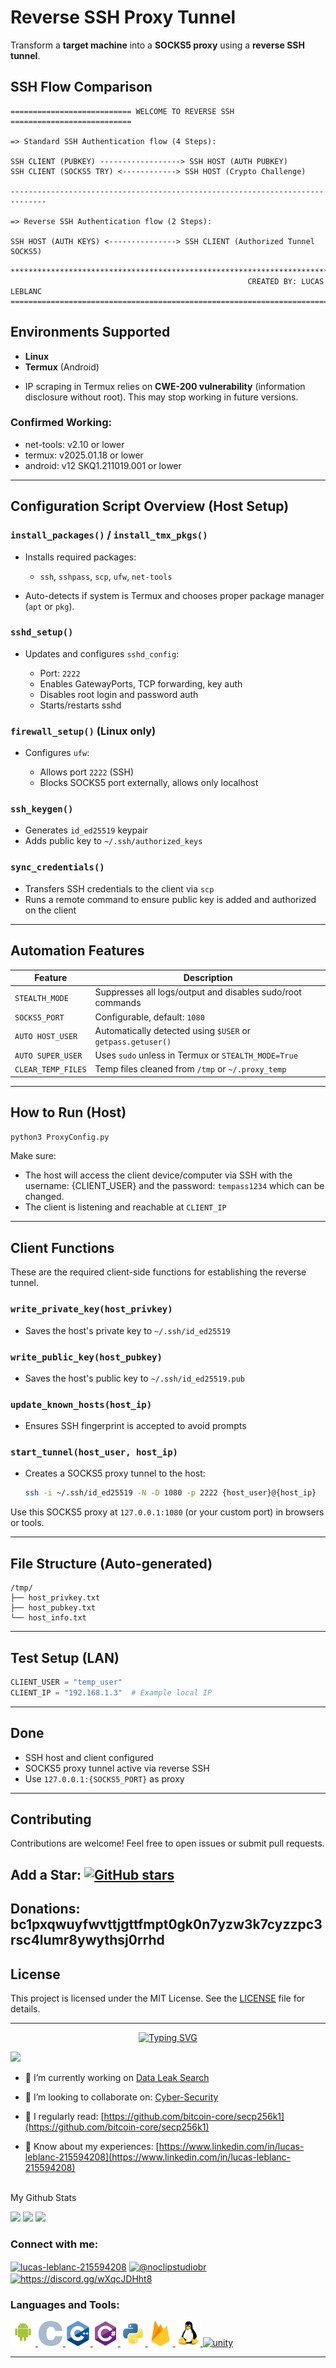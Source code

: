 # Reverse SSH Proxy Tunnel

Transform a **target machine** into a **SOCKS5 proxy** using a **reverse SSH tunnel**.

## SSH Flow Comparison

```text
=========================== WELCOME TO REVERSE SSH ===========================

=> Standard SSH Authentication flow (4 Steps):

SSH CLIENT (PUBKEY) ------------------> SSH HOST (AUTH PUBKEY)
SSH CLIENT (SOCKS5 TRY) <------------> SSH HOST (Crypto Challenge)

------------------------------------------------------------------------------

=> Reverse SSH Authentication flow (2 Steps):

SSH HOST (AUTH KEYS) <---------------> SSH CLIENT (Authorized Tunnel SOCKS5)

******************************************************************************
                                                     CREATED BY: LUCAS LEBLANC
==============================================================================
```

## Environments Supported

* **Linux**
* **Termux** (Android)

- IP scraping in Termux relies on **CWE-200 vulnerability** (information disclosure without root). This may stop working in future versions.

### Confirmed Working:

* net-tools: v2.10 or lower
* termux: v2025.01.18 or lower
* android: v12 SKQ1.211019.001 or lower

---

## Configuration Script Overview (Host Setup)

### `install_packages()` / `install_tmx_pkgs()`

* Installs required packages:

  * `ssh`, `sshpass`, `scp`, `ufw`, `net-tools`
* Auto-detects if system is Termux and chooses proper package manager (`apt` or `pkg`).

### `sshd_setup()`

* Updates and configures `sshd_config`:

  * Port: `2222`
  * Enables GatewayPorts, TCP forwarding, key auth
  * Disables root login and password auth
  * Starts/restarts sshd

### `firewall_setup()` (Linux only)

* Configures `ufw`:

  * Allows port `2222` (SSH)
  * Blocks SOCKS5 port externally, allows only localhost

### `ssh_keygen()`

* Generates `id_ed25519` keypair
* Adds public key to `~/.ssh/authorized_keys`

### `sync_credentials()`

* Transfers SSH credentials to the client via `scp`
* Runs a remote command to ensure public key is added and authorized on the client

---

## Automation Features

| Feature            | Description                                                 |
| ------------------ | ----------------------------------------------------------- |
| `STEALTH_MODE`     | Suppresses all logs/output and disables sudo/root commands  |
| `SOCKS5_PORT`      | Configurable, default: `1080`                               |
| `AUTO HOST_USER`   | Automatically detected using `$USER` or `getpass.getuser()` |
| `AUTO SUPER_USER`  | Uses `sudo` unless in Termux or `STEALTH_MODE=True`         |
| `CLEAR_TEMP_FILES` | Temp files cleaned from `/tmp` or `~/.proxy_temp`           |

---

## How to Run (Host)

```bash
python3 ProxyConfig.py
```

Make sure:

* The host will access the client device/computer via SSH with the username: {CLIENT_USER} and the password: `tempass1234` which can be changed.
* The client is listening and reachable at `CLIENT_IP`

---

## Client Functions

These are the required client-side functions for establishing the reverse tunnel.

### `write_private_key(host_privkey)`

* Saves the host's private key to `~/.ssh/id_ed25519`

### `write_public_key(host_pubkey)`

* Saves the host's public key to `~/.ssh/id_ed25519.pub`

### `update_known_hosts(host_ip)`

* Ensures SSH fingerprint is accepted to avoid prompts

### `start_tunnel(host_user, host_ip)`

* Creates a SOCKS5 proxy tunnel to the host:

  ```bash
  ssh -i ~/.ssh/id_ed25519 -N -D 1080 -p 2222 {host_user}@{host_ip}
  ```

Use this SOCKS5 proxy at `127.0.0.1:1080` (or your custom port) in browsers or tools.

---

## File Structure (Auto-generated)

```text
/tmp/
├── host_privkey.txt
├── host_pubkey.txt
└── host_info.txt
```

---

## Test Setup (LAN)

```python
CLIENT_USER = "temp_user"
CLIENT_IP = "192.168.1.3"  # Example local IP
```

---

## Done

* SSH host and client configured
* SOCKS5 proxy tunnel active via reverse SSH
* Use `127.0.0.1:{SOCKS5_PORT}` as proxy

---

## Contributing

Contributions are welcome! Feel free to open issues or submit pull requests.

## Add a Star: <a href="https://github.com/lucaselblanc/pollardsrho/stargazers"><img src="https://img.shields.io/github/stars/lucaselblanc/pollardsrho?style=flat-square" alt="GitHub stars" style="vertical-align: bottom; width: 65px; height: auto;"></a>

## Donations: bc1pxqwuyfwvttjgttfmpt0gk0n7yzw3k7cyzzpc3rsc4lumr8ywythsj0rrhd

## License

This project is licensed under the MIT License. See the [LICENSE](LICENSE) file for details.

---

<p align="center">
  <a href="https://github.com/lucaselblanc">
    <img src="https://readme-typing-svg.demolab.com?font=Georgia&size=18&duration=2000&pause=100&multiline=true&width=500&height=80&lines=Lucas+Leblanc;Programmer+%7C+Student+%7C+Cyber+Security;+%7C+Android+%7C+Apps" alt="Typing SVG" />
  </a>
</p>

<a href="https://github.com/lucaselblanc">
    <img src="https://github-stats-alpha.vercel.app/api?username=lucaselblanc&cc=22272e&tc=37BCF6&ic=fff&bc=0000">
</a>

- 🔭 I’m currently working on [Data Leak Search](https://play.google.com/store/apps/details?id=com.NoClipStudio.DataBaseSearch)

- 🚀 I’m looking to collaborate on: [Cyber-Security](https://play.google.com/store/apps/details?id=com.hashsuite.droid)

- 📝 I regularly read: [https://github.com/bitcoin-core/secp256k1](https://github.com/bitcoin-core/secp256k1)

- 📄 Know about my experiences: [https://www.linkedin.com/in/lucas-leblanc-215594208](https://www.linkedin.com/in/lucas-leblanc-215594208)

<br>
My Github Stats

![](http://github-profile-summary-cards.vercel.app/api/cards/profile-details?username=lucaselblanc&theme=dracula) 
![](http://github-profile-summary-cards.vercel.app/api/cards/repos-per-language?username=lucaselblanc&theme=dracula) 
![](http://github-profile-summary-cards.vercel.app/api/cards/most-commit-language?username=lucaselblanc&theme=dracula)

<h3 align="left">Connect with me:</h3>
<p align="left">
<a href="https://www.linkedin.com/in/lucas-leblanc-215594208" target="blank"><img align="center" src="https://raw.githubusercontent.com/rahuldkjain/github-profile-readme-generator/master/src/images/icons/Social/linked-in-alt.svg" alt="lucas-leblanc-215594208" height="30" width="40" /></a>
<a href="https://www.youtube.com/@noclipstudiobr" target="blank"><img align="center" src="https://raw.githubusercontent.com/rahuldkjain/github-profile-readme-generator/master/src/images/icons/Social/youtube.svg" alt="@noclipstudiobr" height="30" width="40" /></a>
<a href="https://discord.gg/https://discord.gg/wXqcJDHht8" target="blank"><img align="center" src="https://raw.githubusercontent.com/rahuldkjain/github-profile-readme-generator/master/src/images/icons/Social/discord.svg" alt="https://discord.gg/wXqcJDHht8" height="30" width="40" /></a>
</p>

<h3 align="left">Languages and Tools:</h3>
<p align="left"> <a href="https://developer.android.com" target="_blank" rel="noreferrer"> <img src="https://raw.githubusercontent.com/devicons/devicon/master/icons/android/android-original-wordmark.svg" alt="android" width="40" height="40"/> </a> <a href="https://www.cprogramming.com/" target="_blank" rel="noreferrer"> <img src="https://raw.githubusercontent.com/devicons/devicon/master/icons/c/c-original.svg" alt="c" width="40" height="40"/> </a> <a href="https://www.w3schools.com/cpp/" target="_blank" rel="noreferrer"> <img src="https://raw.githubusercontent.com/devicons/devicon/master/icons/cplusplus/cplusplus-original.svg" alt="cplusplus" width="40" height="40"/> </a> <a href="https://www.w3schools.com/cs/" target="_blank" rel="noreferrer"> <img src="https://raw.githubusercontent.com/devicons/devicon/master/icons/csharp/csharp-original.svg" alt="csharp" width="40" height="40"/> </a> <a href="https://www.python.org" target="_blank" rel="noreferrer"> <img src="https://raw.githubusercontent.com/devicons/devicon/master/icons/python/python-original.svg" alt="python" width="40" height="40"/> </a> <a href="https://www.cprogramming.com/" target="_blank" rel="noreferrer"> <img src="https://raw.githubusercontent.com/devicons/devicon/master/icons/firebase/firebase-original.svg" alt="firebase" width="40" height="40"/> </a> <a href="https://www.linux.org/" target="_blank" rel="noreferrer"> <img src="https://raw.githubusercontent.com/devicons/devicon/master/icons/linux/linux-original.svg" alt="linux" width="40" height="40"/> </a> <a href="https://unity.com/" target="_blank" rel="noreferrer"> <img src="https://www.vectorlogo.zone/logos/unity3d/unity3d-icon.svg" alt="unity" width="40" height="40"/> </a> </p>

---
